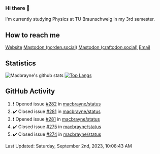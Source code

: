 ### Hi there 👋
I'm currently studying Physics at TU Braunschweig in my 3rd semester.

## How to reach me
[Website](https://florentin-schleuss.de)
<a rel="me" href="https://norden.social/@florentin">Mastodon (norden.social)</a>
<a rel="me" href="https://craftodon.social/@frodolon">Mastodon (craftodon.social)</a>
[Email](mailto:hello@macbrayne.de)

## Statistics
![Macbrayne's github stats](https://github-readme-stats.vercel.app/api?username=macbrayne&count_private=true&show_icons=true&hide_rank=true&custom_title=macbrayne's%20GitHub%20Stats)
[![Top Langs](https://github-readme-stats.vercel.app/api/top-langs/?username=macbrayne&exclude_repo=liftron&layout=compact)](https://github.com/anuraghazra/github-readme-stats)
## GitHub Activity

<!--RECENT_ACTIVITY:start-->
1. ❗️ Opened issue [#282](https://github.com/macbrayne/status/issues/282) in [macbrayne/status](https://github.com/macbrayne/status)
2. ✔️ Closed issue [#281](https://github.com/macbrayne/status/issues/281) in [macbrayne/status](https://github.com/macbrayne/status)
3. ❗️ Opened issue [#281](https://github.com/macbrayne/status/issues/281) in [macbrayne/status](https://github.com/macbrayne/status)
4. ✔️ Closed issue [#275](https://github.com/macbrayne/status/issues/275) in [macbrayne/status](https://github.com/macbrayne/status)
5. ✔️ Closed issue [#274](https://github.com/macbrayne/status/issues/274) in [macbrayne/status](https://github.com/macbrayne/status)
<!--RECENT_ACTIVITY:end-->

<!--RECENT_ACTIVITY:last_update-->
Last Updated: Saturday, September 2nd, 2023, 10:08:43 AM
<!--RECENT_ACTIVITY:last_update_end-->


<!--
**macbrayne/macbrayne** is a ✨ _special_ ✨ repository because its `README.md` (this file) appears on your GitHub profile.

Here are some ideas to get you started:

- 🔭 I’m currently working on ...
- 🌱 I’m currently learning ...
- 👯 I’m looking to collaborate on ...
- 🤔 I’m looking for help with ...
- 💬 Ask me about ...
- 📫 How to reach me: ...
- 😄 Pronouns: ...
- ⚡ Fun fact: ...
-->
